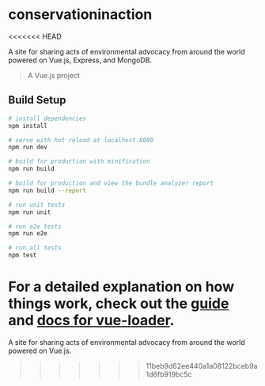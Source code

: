 # conservationinaction
<<<<<<< HEAD

A site for sharing acts of environmental advocacy from around the world powered on Vue.js, Express, and MongoDB.

> A Vue.js project

## Build Setup

``` bash
# install dependencies
npm install

# serve with hot reload at localhost:8080
npm run dev

# build for production with minification
npm run build

# build for production and view the bundle analyzer report
npm run build --report

# run unit tests
npm run unit

# run e2e tests
npm run e2e

# run all tests
npm test
```

For a detailed explanation on how things work, check out the [guide](http://vuejs-templates.github.io/webpack/) and [docs for vue-loader](http://vuejs.github.io/vue-loader).
=======
A site for sharing acts of environmental advocacy from around the world powered on Vue.js.
>>>>>>> 11beb9d62ee440a1a08122bceb9a1d6fb919bc5c
